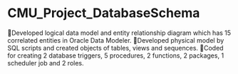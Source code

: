# CMU_Project_DatabaseSchema
Developed logical data model and entity relationship diagram which has 15 correlated entities in Oracle Data Modeler. 
Developed physical model by SQL scripts and created objects of tables, views and sequences. 
Coded for creating 2 database triggers, 5 procedures, 2 functions, 2 packages, 1 scheduler job and 2 roles. 
